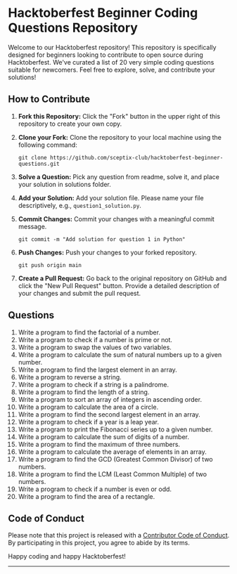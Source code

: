 # Hacktoberfest Beginner Coding Questions Repository

Welcome to our Hacktoberfest repository! This repository is specifically designed for 
beginners looking to contribute to open source during Hacktoberfest. We've curated a list 
of 20 very simple coding questions suitable for newcomers. Feel free to explore, solve, and 
contribute your solutions!

## How to Contribute

1. **Fork this Repository:** Click the "Fork" button in the upper right of this repository 
to create your own copy.

2. **Clone your Fork:** Clone the repository to your local machine using the following 
command:
   ```
   git clone https://github.com/sceptix-club/hacktoberfest-beginner-questions.git
   ```

4. **Solve a Question:** Pick any question from readme, solve it, and place 
your solution in solutions folder.

5. **Add your Solution:** Add your solution file. Please name your file descriptively, 
e.g., `question1_solution.py`.

6. **Commit Changes:** Commit your changes with a meaningful commit message.
   ```
   git commit -m "Add solution for question 1 in Python"
   ```

7. **Push Changes:** Push your changes to your forked repository.
   ```
   git push origin main
   ```

8. **Create a Pull Request:** Go back to the original repository on GitHub and click the 
"New Pull Request" button. Provide a detailed description of your changes and submit the 
pull request.


## Questions
1. Write a program to find the factorial of a number.
2. Write a program to check if a number is prime or not.
3. Write a program to swap the values of two variables.
4. Write a program to calculate the sum of natural numbers up to a given number.
5. Write a program to find the largest element in an array.
6. Write a program to reverse a string.
7. Write a program to check if a string is a palindrome.
8. Write a program to find the length of a string.
9. Write a program to sort an array of integers in ascending order.
10. Write a program to calculate the area of a circle.
11. Write a program to find the second largest element in an array.
12. Write a program to check if a year is a leap year.
13. Write a program to print the Fibonacci series up to a given number.
14. Write a program to calculate the sum of digits of a number.
15. Write a program to find the maximum of three numbers.
16. Write a program to calculate the average of elements in an array.
17. Write a program to find the GCD (Greatest Common Divisor) of two numbers.
18. Write a program to find the LCM (Least Common Multiple) of two numbers.
19. Write a program to check if a number is even or odd.
20. Write a program to find the area of a rectangle.




## Code of Conduct

Please note that this project is released with a [Contributor Code of 
Conduct](CODE_OF_CONDUCT.md). By participating in this project, you agree to abide by its 
terms.

Happy coding and happy Hacktoberfest!

---

